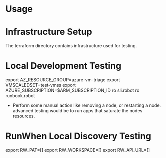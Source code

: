 # Usage

# Infrastructure Setup
The terraform directory contains infrastructure used for testing. 

# Local Development Testing
export AZ_RESOURCE_GROUP=azure-vm-triage
export VMSCALEDSET=test-vmss
export AZURE_SUBSCRIPTION=$ARM_SUBSCRIPTION_ID
ro sli.robot
ro runbook.robot

- Perform some manual action like removing a node, or restarting a node. advanced testing would be to run apps that saturate the nodes resources. 


# RunWhen Local Discovery Testing


export RW_PAT=[]
export RW_WORKSPACE=[]
export RW_API_URL=[]